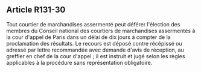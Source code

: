 Article R131-30
----
Tout courtier de marchandises assermenté peut déférer l'élection des membres du
Conseil national des courtiers de marchandises assermentés à la cour d'appel de
Paris dans un délai de dix jours à compter de la proclamation des résultats. Le
recours est déposé contre récépissé ou adressé par lettre recommandée avec
demande d'avis de réception, au greffier en chef de la cour d'appel ; il est
instruit et jugé selon les règles applicables à la procédure sans représentation
obligatoire.
